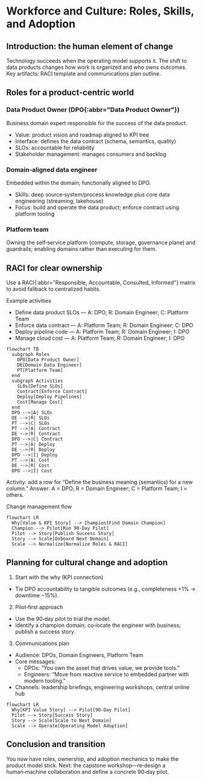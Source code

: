# Workforce and Culture: Roles, Skills, and Adoption

## Introduction: the human element of change
Technology succeeds when the operating model supports it. The shift to data products changes how work is organized and who owns outcomes. Key artifacts: RACI template and communications plan outline.

## Roles for a product‑centric world
### Data Product Owner (DPO{:abbr="Data Product Owner"})
Business domain expert responsible for the success of the data product.
- Value: product vision and roadmap aligned to KPI tree
- Interface: defines the data contract (schema, semantics, quality)
- SLOs: accountable for reliability
- Stakeholder management: manages consumers and backlog

### Domain‑aligned data engineer
Embedded within the domain; functionally aligned to DPO.
- Skills: deep source‑system/process knowledge plus core data engineering (streaming, lakehouse)
- Focus: build and operate the data product; enforce contract using platform tooling

### Platform team
Owning the self‑service platform (compute, storage, governance plane) and guardrails; enabling domains rather than executing for them.

## RACI for clear ownership
Use a RACI{:abbr="Responsible, Accountable, Consulted, Informed"} matrix to avoid fallback to centralized habits.

Example activities
- Define data product SLOs — A: DPO; R: Domain Engineer; C: Platform Team
- Enforce data contract — A: Platform Team; R: Domain Engineer; C: DPO
- Deploy pipeline code — A: Platform Team; R: Domain Engineer; I: DPO
- Manage cloud cost — A: Platform Team; R: Domain Engineer; I: DPO

```mermaid
flowchart TB
  subgraph Roles
    DPO[Data Product Owner]
    DE[Domain Data Engineer]
    PT[Platform Team]
  end
  subgraph Activities
    SLOs[Define SLOs]
    Contract[Enforce Contract]
    Deploy[Deploy Pipelines]
    Cost[Manage Cost]
  end
  DPO -->|A| SLOs
  DE -->|R| SLOs
  PT -->|C| SLOs
  PT -->|A| Contract
  DE -->|R| Contract
  DPO -->|C| Contract
  PT -->|A| Deploy
  DE -->|R| Deploy
  DPO -->|I| Deploy
  PT -->|A| Cost
  DE -->|R| Cost
  DPO -->|I| Cost
```

Activity: add a row for “Define the business meaning (semantics) for a new column.” Answer: A = DPO; R = Domain Engineer; C = Platform Team; I = others.

Change management flow
```mermaid
flowchart LR
  Why[Value & KPI Story] --> Champion[Find Domain Champion]
  Champion --> Pilot[Run 90‑Day Pilot]
  Pilot --> Story[Publish Success Story]
  Story --> Scale[Onboard Next Domain]
  Scale --> Normalize[Normalize Roles & RACI]
```

## Planning for cultural change and adoption
1) Start with the why (KPI connection)
- Tie DPO accountability to tangible outcomes (e.g., completeness +1% → downtime −15%).

2) Pilot‑first approach
- Use the 90‑day pilot to trial the model.
- Identify a champion domain; co‑locate the engineer with business; publish a success story.

3) Communications plan
- Audience: DPOs, Domain Engineers, Platform Team
- Core messages:
  - DPOs: “You own the asset that drives value; we provide tools.”
  - Engineers: “Move from reactive service to embedded partner with modern tooling.”
- Channels: leadership briefings, engineering workshops, central online hub

```mermaid
flowchart LR
  Why[KPI Value Story] --> Pilot[90‑Day Pilot]
  Pilot --> Story[Success Story]
  Story --> Scale[Scale to Next Domain]
  Scale --> Operate[Operating Model Adoption]
```

## Conclusion and transition
You now have roles, ownership, and adoption mechanics to make the product model stick. Next: the capstone workshop—re‑design a human‑machine collaboration and define a concrete 90‑day pilot.

